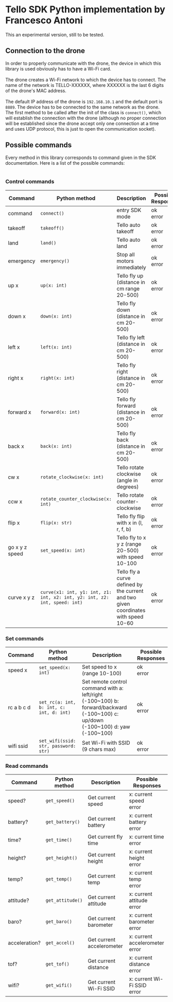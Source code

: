 # Tello SDK Python implementation by Francesco Antoni

This an experimental version, still to be tested.

## Connection to the drone

In order to properly communicate with the drone, the device in which this library is used obviously has to have a Wi-Fi
card. <br><br> The drone creates a Wi-Fi network to which the device has to connect. The name of the network is
TELLO-XXXXXX, where XXXXXX is the last 6 digits of the drone's MAC address.<br><br> The default IP address of the drone
is
`192.168.10.1` and the default port is `8889`. The device has to be connected to the same network as the drone.
The first method to be called after the init of the class is `connect()`, which will establish the connection
with the drone (although no proper connection will be established since the drone accept only one connection at a
time and uses UDP protocol, this is just to open the communication socket).

## Possible commands

Every method in this library corresponds to command given in the SDK documentation.
Here is a list of the possible commands: <br><br>

### Control commands

| Command        | Python method                                                             | Description                                                                         | Possible Responses |
|----------------|---------------------------------------------------------------------------|-------------------------------------------------------------------------------------|--------------------|
| command        | `connect()`                                                               | entry SDK mode                                                                      | ok <br> error      |
| takeoff        | `takeoff()`                                                               | Tello auto takeoff                                                                  | ok <br> error      |
| land           | `land()`                                                                  | Tello auto land                                                                     | ok <br> error      |
| emergency      | `emergency()`                                                             | Stop all motors immediately                                                         | ok <br> error      |
| up x           | `up(x: int)`                                                              | Tello fly up (distance in cm range 20-500)                                          | ok <br> error      |
| down x         | `down(x: int)`                                                            | Tello fly down (distance in cm 20-500)                                              | ok <br> error      |
| left x         | `left(x: int)`                                                            | Tello fly left (distance in cm 20-500)                                              | ok <br> error      |
| right x        | `right(x: int)`                                                           | Tello fly right (distance in cm 20-500)                                             | ok <br> error      |
| forward x      | `forward(x: int)`                                                         | Tello fly forward (distance in cm 20-500)                                           | ok <br> error      |
| back x         | `back(x: int)`                                                            | Tello fly back (distance in cm 20-500)                                              | ok <br> error      |
| cw x           | `rotate_clockwise(x: int)`                                                | Tello rotate clockwise (angle in degrees)                                           | ok <br> error      |
| ccw x          | `rotate_counter_clockwise(x: int)`                                        | Tello rotate counter-clockwise                                                      | ok <br> error      |
| flip x         | `flip(x: str)`                                                            | Tello fly flip with x in (l, r, f, b)                                               | ok <br> error      |
| go x y z speed | `set_speed(x: int)`                                                       | Tello fly to x y z (range 20-500) with speed 10-100                                 | ok <br> error      |
| curve x y z    | `curve(x1: int, y1: int, z1: int, x2: int, y2: int, z2: int, speed: int)` | Tello fly a curve defined by the current and two given coordinates with speed 10-60 | ok <br> error      |

### Set commands

| Command    | Python method                            | Description                                                                                                                       | Possible Responses |
|------------|------------------------------------------|-----------------------------------------------------------------------------------------------------------------------------------|--------------------|
| speed x    | `set_speed(x: int)`                      | Set speed to x (range 10-100)                                                                                                     | ok <br> error      |
| rc a b c d | `set_rc(a: int, b: int, c: int, d: int)` | Set remote control command with a: left/right (-100\~100) b: forward/backward (-100\~100) c: up/down (-100~100) d: yaw (-100~100) | ok <br> error      |
| wifi ssid  | `set_wifi(ssid: str, password: str)`     | Set Wi-Fi with SSID (9 chars max)                                                                                                 | ok <br> error      |

### Read commands

| Command       | Python method    | Description               | Possible Responses                  |
|---------------|------------------|---------------------------|-------------------------------------|
| speed?        | `get_speed()`    | Get current speed         | x: current speed <br> error         |
| battery?      | `get_battery()`  | Get current battery       | x: current battery <br> error       |
| time?         | `get_time()`     | Get current fly time      | x: current time <br> error          |
| height?       | `get_height()`   | Get current height        | x: current height <br> error        |
| temp?         | `get_temp()`     | Get current temp          | x: current temp <br> error          |
| attitude?     | `get_attitude()` | Get current attitude      | x: current attitude <br> error      |
| baro?         | `get_baro()`     | Get current barometer     | x: current barometer <br> error     |
| acceleration? | `get_accel()`    | Get current accelerometer | x: current accelerometer <br> error |
| tof?          | `get_tof()`      | Get current distance      | x: current distance <br> error      |
| wifi?         | `get_wifi()`     | Get current Wi-Fi SSID    | x: current Wi-Fi SSID <br> error    |
